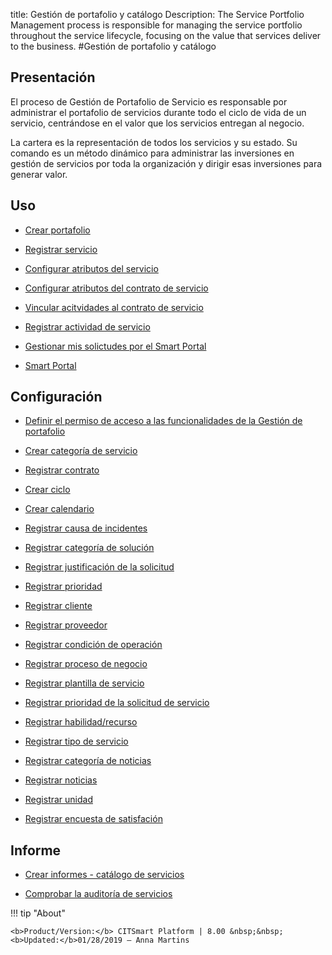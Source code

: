 title: Gestión de portafolio y catálogo
Description: The Service Portfolio Management process is responsible for managing the service portfolio throughout the service lifecycle, focusing on the value that services deliver to the business.
#Gestión de portafolio y catálogo

Presentación
----------------

El proceso de Gestión de Portafolio de Servicio es responsable por administrar el portafolio de servicios durante todo el ciclo de vida de un servicio, centrándose en el valor que los servicios entregan al negocio.

La cartera es la representación de todos los servicios y su estado. Su comando es un método dinámico para administrar las inversiones en gestión de servicios por toda la organización y dirigir esas inversiones para generar valor.

Uso
-------

- [Crear portafolio](/es-es/citsmart-esp-8/processes/portfolio-and-catalog/use/create-the-portfolio.html)

- [Registrar servicio](/es-es/citsmart-esp-8/processes/portfolio-and-catalog/use/register-a-service.html)

- [Configurar atributos del servicio](/es-es/citsmart-esp-8/processes/portfolio-and-catalog/use/configure-services-attributes.html)

- [Configurar atributos del contrato de servicio](/es-es/citsmart-esp-8/processes/portfolio-and-catalog/use/service-contract-attributes.html)

- [Vincular acitvidades al contrato de servicio](/es-es/citsmart-esp-8/processes/portfolio-and-catalog/use/link-activity-to-service-contract.html)

- [Registrar actividad de servicio](/es-es/citsmart-esp-8/processes/portfolio-and-catalog/use/register-service-activity.html)

- [Gestionar mis solictudes por el Smart Portal](/es-es/citsmart-esp-8/processes/portfolio-and-catalog/use/request-through-Smart-Portal.html)

- [Smart Portal](/es-es/citsmart-esp-8/processes/portfolio-and-catalog/use/smart-portal.html)

Configuración
-----------------

- [Definir el permiso de acceso a las funcionalidades de la Gestión de portafolio](/es-es/citsmart-esp-8/processes/portfolio-and-catalog/configuration/access-portfolio-management.html)

- [Crear categoría de servicio](/es-es/citsmart-esp-8/processes/portfolio-and-catalog/configuration/create-service-category.html)

- [Registrar contrato](/es-es/citsmart-esp-8/processes/portfolio-and-catalog/configuration/register-contract.html)

- [Crear ciclo](/es-es/citsmart-esp-8/platform-administration/time/create-cycle.html)

- [Crear calendario](/es-es/citsmart-esp-8/platform-administration/time/create-calendar.html)

- [Registrar causa de incidentes](/es-es/citsmart-esp-8/processes/portfolio-and-catalog/configuration/register-cause-incidents.html)

- [Registrar categoría de solución](/es-es/citsmart-esp-8/processes/portfolio-and-catalog/configuration/register-solution-category.html)

- [Registrar justificación de la solicitud](/es-es/citsmart-esp-8/processes/portfolio-and-catalog/configuration/register-request-justification.html)

- [Registrar prioridad](/es-es/citsmart-esp-8/processes/portfolio-and-catalog/configuration/register-priority.html)

- [Registrar cliente](/es-es/citsmart-esp-8/processes/portfolio-and-catalog/configuration/register-client.html)

- [Registrar proveedor](/es-es/citsmart-esp-8/processes/portfolio-and-catalog/configuration/register-provider.html)

- [Registrar condición de operación](/es-es/citsmart-esp-8/processes/portfolio-and-catalog/configuration/register-operating-condition.html)

- [Registrar proceso de negocio](/es-es/citsmart-esp-8/processes/portfolio-and-catalog/configuration/register-business-process.html)

- [Registrar plantilla de servicio](/es-es/citsmart-esp-8/processes/portfolio-and-catalog/configuration/register-service-template.html)

- [Registrar prioridad de la solicitud de servicio](/es-es/citsmart-esp-8/processes/portfolio-and-catalog/configuration/register-service-request-priority.html)

- [Registrar habilidad/recurso](/es-es/citsmart-esp-8/processes/portfolio-and-catalog/configuration/register-skill-resource.html)

- [Registrar tipo de servicio](/es-es/citsmart-esp-8/processes/portfolio-and-catalog/configuration/register-type-of-service.html)

- [Registrar categoría de noticias](/es-es/citsmart-esp-8/processes/portfolio-and-catalog/configuration/register-news-category.html)

- [Registrar noticias](/es-es/citsmart-esp-8/processes/portfolio-and-catalog/configuration/register-news.html)

- [Registrar unidad](/es-es/citsmart-esp-8/platform-administration/region-and-language/register-unit.html)

- [Registrar encuesta de satisfación](/es-es/citsmart-esp-8/processes/portfolio-and-catalog/configuration/register-satisfaction-survey.html)

Informe
----------

- [Crear informes - catálogo de servicios](/es-es/citsmart-esp-8/processes/portfolio-and-catalog/configuration/reports-service-catalog.html)

- [Comprobar la auditoría de servicios](/es-es/citsmart-esp-8/processes/portfolio-and-catalog/use/service-audit.html)

!!! tip "About"

    <b>Product/Version:</b> CITSmart Platform | 8.00 &nbsp;&nbsp;
    <b>Updated:</b>01/28/2019 – Anna Martins
